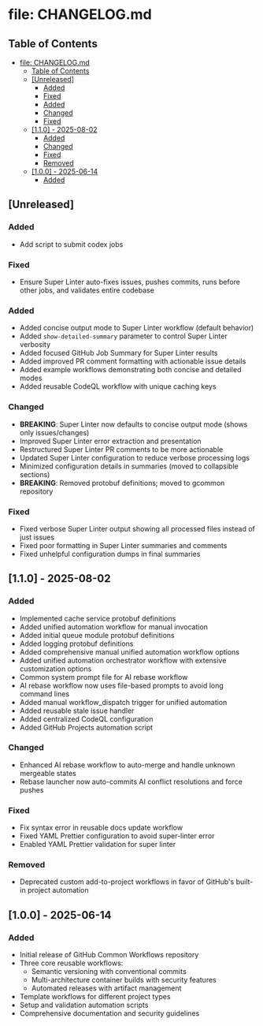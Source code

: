 # file: CHANGELOG.md

## Table of Contents

- [file: CHANGELOG.md](#file-changelog-md)
  - [Table of Contents](#table-of-contents)
  - [[Unreleased]](#-unreleased)
    - [Added](#added)
    - [Fixed](#fixed)
    - [Added](#added)
    - [Changed](#changed)
    - [Fixed](#fixed)
  - [[1.1.0] - 2025-08-02](#-1-1-0-2025-08-02)
    - [Added](#added)
    - [Changed](#changed)
    - [Fixed](#fixed)
    - [Removed](#removed)
  - [[1.0.0] - 2025-06-14](#-1-0-0-2025-06-14)
    - [Added](#added)

## [Unreleased]

### Added

- Add script to submit codex jobs

### Fixed

- Ensure Super Linter auto-fixes issues, pushes commits, runs before other jobs,
  and validates entire codebase

### Added

- Added concise output mode to Super Linter workflow (default behavior)
- Added `show-detailed-summary` parameter to control Super Linter verbosity
- Added focused GitHub Job Summary for Super Linter results
- Added improved PR comment formatting with actionable issue details
- Added example workflows demonstrating both concise and detailed modes
- Added reusable CodeQL workflow with unique caching keys

### Changed

- **BREAKING**: Super Linter now defaults to concise output mode (shows only
  issues/changes)
- Improved Super Linter error extraction and presentation
- Restructured Super Linter PR comments to be more actionable
- Updated Super Linter configuration to reduce verbose processing logs
- Minimized configuration details in summaries (moved to collapsible sections)
- **BREAKING**: Removed protobuf definitions; moved to gcommon repository

### Fixed

- Fixed verbose Super Linter output showing all processed files instead of just
  issues
- Fixed poor formatting in Super Linter summaries and comments
- Fixed unhelpful configuration dumps in final summaries

## [1.1.0] - 2025-08-02

### Added

- Implemented cache service protobuf definitions
- Added unified automation workflow for manual invocation
- Added initial queue module protobuf definitions
- Added logging protobuf definitions
- Added comprehensive manual unified automation workflow options
- Added unified automation orchestrator workflow with extensive customization
  options
- Common system prompt file for AI rebase workflow
- AI rebase workflow now uses file-based prompts to avoid long command lines
- Added manual workflow_dispatch trigger for unified automation
- Added reusable stale issue handler
- Added centralized CodeQL configuration
- Added GitHub Projects automation script

### Changed

- Enhanced AI rebase workflow to auto-merge and handle unknown mergeable states
- Rebase launcher now auto-commits AI conflict resolutions and force pushes

### Fixed

- Fix syntax error in reusable docs update workflow
- Fixed YAML Prettier configuration to avoid super-linter error
- Enabled YAML Prettier validation for super linter

### Removed

- Deprecated custom add-to-project workflows in favor of GitHub's built-in
  project automation

## [1.0.0] - 2025-06-14

### Added

- Initial release of GitHub Common Workflows repository
- Three core reusable workflows:
  - Semantic versioning with conventional commits
  - Multi-architecture container builds with security features
  - Automated releases with artifact management
- Template workflows for different project types
- Setup and validation automation scripts
- Comprehensive documentation and security guidelines
